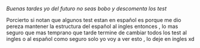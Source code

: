*Buenas tardes yo del futuro no seas bobo y descomenta los test*

Porcierto si notan que algunos test estan en español es porque me dio pereza mantener la estructura del español al ingles entonces , lo mas seguro que mas temprano que tarde termine de cambiar todos los test al ingles o al español
como seguro solo yo voy a ver esto , lo deje en ingles xd